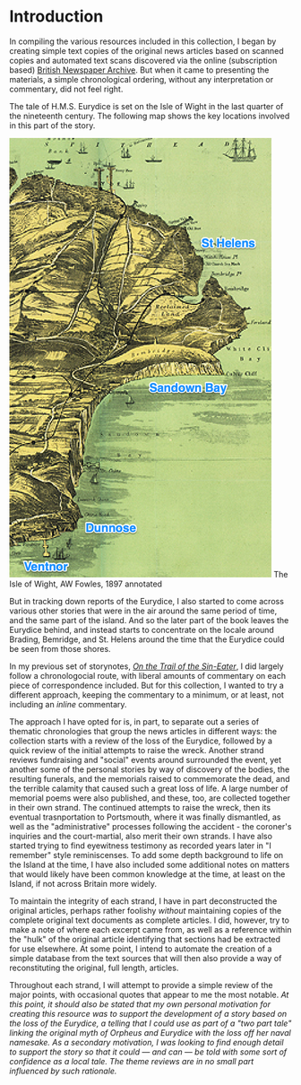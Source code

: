 # Introduction

In compiling the various resources included in this collection, I began by creating simple text copies of the original news articles based on scanned copies and automated text scans discovered via the online (subscription based) [British Newspaper Archive](https://www.britishnewspaperarchive.co.uk/). But when it came to presenting the materials, a simple chronological ordering, without any interpretation or commentary, did not feel right.

The tale of H.M.S. Eurydice is set on the Isle of Wight in the last quarter of the nineteenth century. The following map shows the key locations involved in this part of the story.

![](../images/004956958-SVC2_jpg_annotated.png)
The Isle of Wight, AW Fowles, 1897 annotated

But in tracking down reports of the Eurydice, I also started to come across various other stories that were in the air around the same period of time, and the same part of the island. And so the later part of the book leaves the Eurydice behind, and instead starts to concentrate on the locale around Brading, Bemridge, and St. Helens around the time that the Eurydice could be seen from those shores.

In my previous set of storynotes, [*On the Trail of the Sin-Eater*](https://psychemedia.github.io/sin-eater-resources/_second_controversy_pt_iii.html), I did largely follow a chronologocial route, with liberal amounts of commentary on each piece of correspondence included. But for this collection, I wanted to try a different approach, keeping the commentary to a minimum, or at least, not including an *inline* commentary.

The approach I have opted for is, in part, to separate out a series of thematic chronologies that group the news articles in different ways: the collection starts with a review of the loss of the Eurydice, followed by a quick review of the initial attempts to raise the wreck. Another strand reviews fundraising and "social" events around surrounded the event, yet another some of the personal stories by way of discovery of the bodies, the resulting funerals, and the memorials raised to commemorate the dead, and the terrible calamity that caused such a great loss of life. A large number of memorial poems were also published, and these, too, are collected together in their own strand. The continued attempts to raise the wreck, then its eventual trasnportation to Portsmouth, where it was finally dismantled, as well as the "administrative" processes following the accident - the coroner's inquiries and the court-martial, also merit their own strands. I have also started trying to find eyewitness testimony as recorded years later in "I remember" style reminiscenses. To add some depth background to life on the Island at the time, I have also included some additional notes on matters that would likely have been common knowledge at the time, at least on the Island, if not across Britain more widely.

To maintain the integrity of each strand, I have in part deconstructed the original articles, perhaps rather foolishy *without* maintaining copies of the complete original text documents as complete articles. I did, however, try to make a note of where each excerpt came from, as well as a reference within the "hulk" of the original article identifying that sections had be extracted for use elsewhere. At some point, I intend to automate the creation of a simple database from the text sources that will then also provide a way of reconstituting the original, full length, articles.

Throughout each strand, I will attempt to provide a simple review of the major points, with occasional quotes that appear to me the most notable. *At this point, it should also be stated that my own personal motivation for creating this resource was to support the development of a story based on the loss of the Eurydice, a telling that I could use as part of a "two part tale" linking the original myth of Orpheus and Eurydice with the loss off her naval namesake. As a secondary motivation, I was looking to find enough detail to support the story so that it could — and can — be told with some sort of confidence as a local tale. The theme reviews are in no small part influenced by such rationale.*

